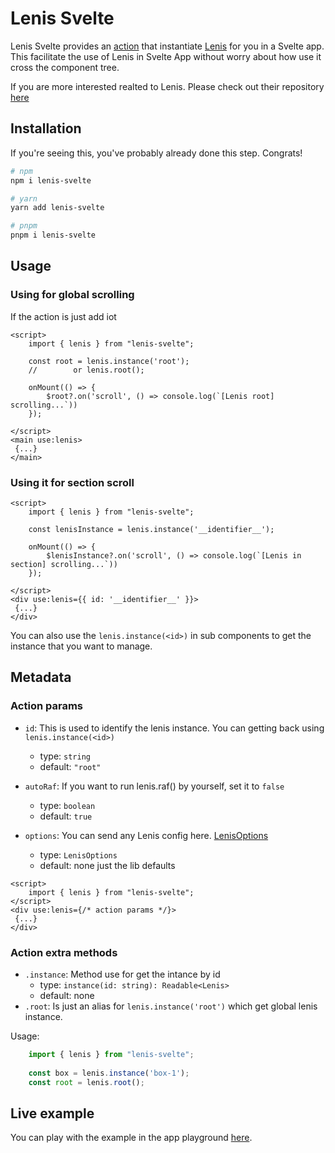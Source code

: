 # Lenis Svelte
Lenis Svelte provides an [action](https://svelte.dev/docs/svelte-action) that instantiate [Lenis](https://lenis.darkroom.engineering/) for you in a Svelte app.
This facilitate the use of Lenis in Svelte App without worry about how use it cross the component tree.

If you are more interested realted to Lenis. Please check out their repository [here](https://github.com/darkroomengineering/lenis)

## Installation

If you're seeing this, you've probably already done this step. Congrats!

```bash
# npm
npm i lenis-svelte

# yarn 
yarn add lenis-svelte

# pnpm
pnpm i lenis-svelte
```

## Usage

### Using for global scrolling

If the action is just add iot

```svelte
<script>
    import { lenis } from "lenis-svelte";

    const root = lenis.instance('root');
    //        or lenis.root();

    onMount(() => {
        $root?.on('scroll', () => console.log(`[Lenis root] scrolling...`))
    });

</script>
<main use:lenis>
 {...}
</main>
```

### Using it for section scroll

```svelte
<script>
    import { lenis } from "lenis-svelte";

    const lenisInstance = lenis.instance('__identifier__');

    onMount(() => {
        $lenisInstance?.on('scroll', () => console.log(`[Lenis in section] scrolling...`))
    });

</script>
<div use:lenis={{ id: '__identifier__' }}>
 {...}
</div>
```

You can also use the `lenis.instance(<id>)` in sub components to get the instance that you want to manage.


## Metadata

### Action params

- `id`:
    This is used to identify the lenis instance. You can getting back using `lenis.instance(<id>)`
    - type: `string`
    - default: `"root"`

- `autoRaf`:
    If you want to run lenis.raf() by yourself, set it to `false`
    - type: `boolean`
    - default: `true`

- `options`:
    You can send any Lenis config here. [LenisOptions](https://github.com/darkroomengineering/lenis#instance-settings)
    - type: `LenisOptions`
    - default: none just the lib defaults

```svelte
<script>
    import { lenis } from "lenis-svelte";
</script>
<div use:lenis={/* action params */}>
 {...}
</div>
```

### Action extra methods

- `.instance`: Method use for get the intance by id
    - type: `instance(id: string): Readable<Lenis>`
    - default: none
- `.root`: Is just an alias for `lenis.instance('root')` which get global lenis instance.

Usage:
```js
    import { lenis } from "lenis-svelte";
    
    const box = lenis.instance('box-1');
    const root = lenis.root();
```

## Live example
You can play with the example in the app playground [here](./src/app/pages/home/home.svelte).

